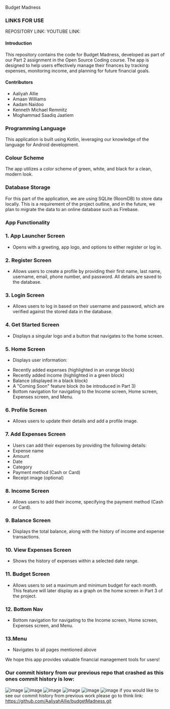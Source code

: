 Budget Madness

### LINKS FOR USE
REPOSITORY LINK:
YOUTUBE LINK:

#### Introduction
This repository contains the code for Budget Madness, developed as part of our Part 2 assignment in the Open Source Coding course. The app is designed to help users effectively manage their finances by tracking expenses, monitoring income, and planning for future financial goals.

#### Contributors
* Aaliyah Allie
* Amaan Williams
* Aadam Naidoo
* Kenneth Michael Remmitz
* Moghammad Saadiq Jaatiem

### Programming Language
This application is built using Kotlin, leveraging our knowledge of the language for Android development.

### Colour Scheme
The app utilizes a color scheme of green, white, and black for a clean, modern look.

### Database Storage
For this part of the application, we are using SQLite (RoomDB) to store data locally. This is a requirement of the project outline, and in the future, we plan to migrate the data to an online database such as Firebase.

### App Functionality
### 1. App Launcher Screen
* Opens with a greeting, app logo, and options to either register or log in.
### 2. Register Screen
* Allows users to create a profile by providing their first name, last name, username, email, phone number, and password. All details are saved to the database.
### 3. Login Screen
* Allows users to log in based on their username and password, which are verified against the stored data in the database.
### 4. Get Started Screen
* Displays a singular logo and a button that navigates to the home screen.
### 5. Home Screen
* Displays user information:
+ Recently added expenses (highlighted in an orange block)
+ Recently added income (highlighted in a green block)
+ Balance (displayed in a black block)
+ A "Coming Soon" feature block (to be introduced in Part 3)
+ Bottom navigation for navigating to the Income screen, Home screen, Expenses screen, and Menu.
### 6. Profile Screen
+ Allows users to update their details and add a profile image.
### 7. Add Expenses Screen
+ Users can add their expenses by providing the following details:
+ Expense name
+ Amount
+ Date
+ Category
+ Payment method (Cash or Card)
+ Receipt image (optional)
### 8. Income Screen
+ Allows users to add their income, specifying the payment method (Cash or Card).
### 9. Balance Screen
+ Displays the total balance, along with the history of income and expense transactions.
### 10. View Expenses Screen
+ Shows the history of expenses within a selected date range.
### 11. Budget Screen
+ Allows users to set a maximum and minimum budget for each month. This feature will later display as a graph on the home screen in Part 3 of the project.
### 12. Bottom Nav
+ Bottom navigation for navigating to the Income screen, Home screen, Expenses screen, and Menu.
### 13.Menu
+ Navigates to all pages mentioned above

We hope this app provides valuable financial management tools for users!


### Our commit history from our previous repo that crashed as this ones commit history is low:
![image](https://github.com/user-attachments/assets/df0ead10-d2a8-4e62-acf0-750f56c4fcb5)
![image](https://github.com/user-attachments/assets/5ac4f0a2-8e04-4036-bf62-2a85d95061c5)
![image](https://github.com/user-attachments/assets/ea87f018-0be2-441a-aa35-d177dd493a52)
![image](https://github.com/user-attachments/assets/a11ad35d-40f9-4f0a-a19e-417fe10823a5)
![image](https://github.com/user-attachments/assets/cb29adf9-5eb9-4e6e-bf2d-5be532fd06a8)
![image](https://github.com/user-attachments/assets/91751f96-65fb-4d6b-912d-be98c723e868)
if you would like to see our commit history from previous work please go to think link: https://github.com/AaliyahAllie/budgetMadness.git





